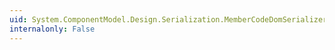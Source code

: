 ```yaml
---
uid: System.ComponentModel.Design.Serialization.MemberCodeDomSerializer
internalonly: False
---
```

